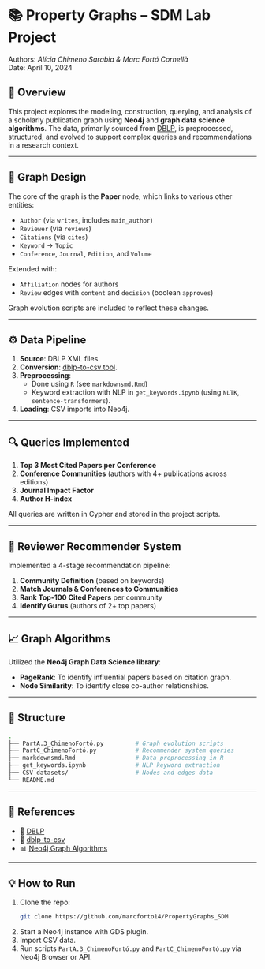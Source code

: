 
# 📚 Property Graphs – SDM Lab Project

Authors: *Alícia Chimeno Sarabia & Marc Fortó Cornellà*  
Date: April 10, 2024

## 🧠 Overview

This project explores the modeling, construction, querying, and analysis of a scholarly publication graph using **Neo4j** and **graph data science algorithms**. The data, primarily sourced from [DBLP](https://dblp.uni-trier.de), is preprocessed, structured, and evolved to support complex queries and recommendations in a research context.

---

## 🧱 Graph Design

The core of the graph is the **Paper** node, which links to various other entities:

- `Author` (via `writes`, includes `main_author`)
- `Reviewer` (via `reviews`)
- `Citations` (via `cites`)
- `Keyword` → `Topic`
- `Conference`, `Journal`, `Edition`, and `Volume`

Extended with:
- `Affiliation` nodes for authors
- `Review` edges with `content` and `decision` (boolean `approves`)

Graph evolution scripts are included to reflect these changes.

---

## ⚙️ Data Pipeline

1. **Source**: DBLP XML files.
2. **Conversion**: [dblp-to-csv tool](https://github.com/ThomHurks/dblp-to-csv).
3. **Preprocessing**: 
   - Done using `R` (see `markdownsmd.Rmd`)
   - Keyword extraction with NLP in `get_keywords.ipynb` (using `NLTK`, `sentence-transformers`).
4. **Loading**: CSV imports into Neo4j.

---

## 🔍 Queries Implemented

1. **Top 3 Most Cited Papers per Conference**
2. **Conference Communities** (authors with 4+ publications across editions)
3. **Journal Impact Factor**
4. **Author H-index**

All queries are written in Cypher and stored in the project scripts.

---

## 🤖 Reviewer Recommender System

Implemented a 4-stage recommendation pipeline:

1. **Community Definition** (based on keywords)
2. **Match Journals & Conferences to Communities**
3. **Rank Top-100 Cited Papers** per community
4. **Identify Gurus** (authors of 2+ top papers)

---

## 📈 Graph Algorithms

Utilized the **Neo4j Graph Data Science library**:

- **PageRank**: To identify influential papers based on citation graph.
- **Node Similarity**: To identify close co-author relationships.

---

## 📂 Structure

```bash
.
├── PartA.3_ChimenoFortó.py         # Graph evolution scripts
├── PartC_ChimenoFortó.py           # Recommender system queries
├── markdownsmd.Rmd                 # Data preprocessing in R
├── get_keywords.ipynb              # NLP keyword extraction
├── CSV datasets/                   # Nodes and edges data
└── README.md
```

---

## 🔗 References

- 📘 [DBLP](https://dblp.uni-trier.de)
- 🔄 [dblp-to-csv](https://github.com/ThomHurks/dblp-to-csv)
- 📊 [Neo4j Graph Algorithms](https://neo4j.com/docs/graph-data-science/current/)

---

## 💡 How to Run

1. Clone the repo:
   ```bash
   git clone https://github.com/marcforto14/PropertyGraphs_SDM
   ```
2. Start a Neo4j instance with GDS plugin.
3. Import CSV data.
4. Run scripts `PartA.3_ChimenoFortó.py` and `PartC_ChimenoFortó.py` via Neo4j Browser or API.
